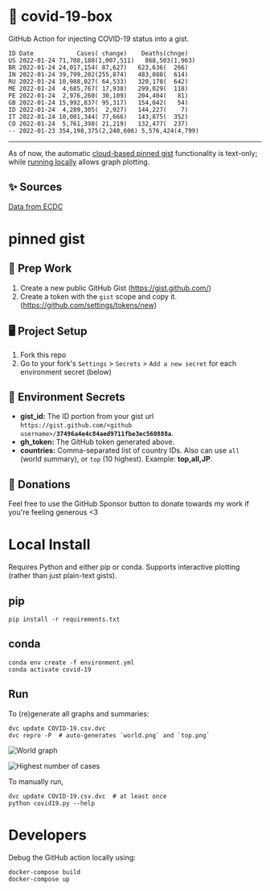 # 🏥 covid-19-box

GitHub Action for injecting COVID-19 status into a gist.

```
ID Date            Cases( change)    Deaths(chnge)
US 2022-01-24 71,708,188(1,007,511)   868,503(1,963)
BR 2022-01-24 24,017,154( 87,627)   623,636(  266)
IN 2022-01-24 39,799,202(255,874)   483,088(  614)
RU 2022-01-24 10,988,027( 64,533)   320,178(  642)
ME 2022-01-24  4,685,767( 17,938)   299,029(  118)
PE 2022-01-24  2,976,260( 30,109)   204,404(   81)
GB 2022-01-24 15,992,837( 95,317)   154,042(   54)
ID 2022-01-24  4,289,305(  2,927)   144,227(    7)
IT 2022-01-24 10,001,344( 77,666)   143,875(  352)
CO 2022-01-24  5,761,398( 21,219)   132,477(  237)
-- 2022-01-23 354,198,375(2,240,606) 5,576,424(4,799)
```

---

As of now, the automatic [cloud-based pinned gist](#pinned-gist) functionality is text-only;
while [running locally](#local-install) allows graph plotting.

## ✨ Sources

[Data from ECDC](https://www.ecdc.europa.eu/en/publications-data/download-todays-data-geographic-distribution-covid-19-cases-worldwide)

# pinned gist

## 🎒 Prep Work
1. Create a new public GitHub Gist (https://gist.github.com/)
1. Create a token with the `gist` scope and copy it. (https://github.com/settings/tokens/new)

## 🖥 Project Setup
1. Fork this repo
1. Go to your fork's `Settings` > `Secrets` > `Add a new secret` for each environment secret (below)

## 🤫 Environment Secrets
- **gist_id:** The ID portion from your gist url `https://gist.github.com/<github username>/`**`37496a4e4c84aed9711fbe3ec560888a`**.
- **gh_token:** The GitHub token generated above.
- **countries:** Comma-separated list of country IDs. Also can use `all` (world summary), or `top` (10 highest). Example: **top,all,JP**.

## 💸 Donations

Feel free to use the GitHub Sponsor button to donate towards my work if you're feeling generous <3

# Local Install

Requires Python and either pip or conda. Supports interactive plotting (rather than just plain-text gists).

## pip

```
pip install -r requirements.txt
```

## conda

```
conda env create -f environment.yml
conda activate covid-19
```

## Run

To (re)generate all graphs and summaries:

```
dvc update COVID-19.csv.dvc
dvc repro -P  # auto-generates `world.png` and `top.png`
```

![World graph](world.png)

![Highest number of cases](top.png)

To manually run,

```
dvc update COVID-19.csv.dvc  # at least once
python covid19.py --help
```

# Developers

Debug the GitHub action locally using:

```
docker-compose build
docker-compose up
```
